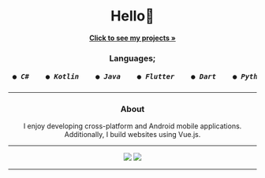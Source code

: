 <link rel="stylesheet" href="readme.css">
<h1 align="center">Hello👋</h1>
<div align="center">
    <a href="https://github.com/mustafawp?tab=repositories"><strong>Click to see my projects »</strong></a>
    <h3>Languages;</h3>
    <h5><pre> ● C#    ● Kotlin    ● Java    ● Flutter    ● Dart    ● Python    ● JS    ● Lua    ● Vue.js</pre></h5>
    <hr>
         <h3 align="center">About</h3>
    <center>
        <span>I enjoy developing cross-platform and Android mobile applications. Additionally, I build websites using Vue.js.</span>
    <hr>
    <img src="https://github-readme-stats.vercel.app/api?username=mustafawp&theme=dark&show_icons=true">
    <img src="https://streak-stats.demolab.com?user=mustafawp&theme=highcontrast&border_radius=4.7&background=000000)](https://git.io/streak-stats">
    <hr>
</div>
